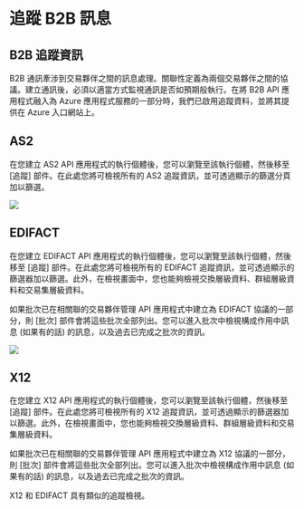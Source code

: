 <properties 
   pageTitle="追蹤 B2B 訊息" 
   description="本主題說明 B2B 處理的追蹤" 
   services="app-service\logic" 
   documentationCenter=".net,nodejs,java" 
   authors="harishkragarwal" 
   manager="dwrede" 
   editor=""/>

<tags
   ms.service="app-service-logic"
   ms.devlang="multiple"
   ms.topic="article"
   ms.tgt_pltfrm="na"
   ms.workload="integration" 
   ms.date="02/27/2015"
   ms.author="hariag"/>


# 追蹤 B2B 訊息

## B2B 追蹤資訊
B2B 通訊牽涉到交易夥伴之間的訊息處理。關聯性定義為兩個交易夥伴之間的協議。建立通訊後，必須以適當方式監視通訊是否如預期般執行。在將 B2B API 應用程式融入為 Azure 應用程式服務的一部分時，我們已啟用追蹤資料，並將其提供在 Azure 入口網站上。

## AS2
在您建立 AS2 API 應用程式的執行個體後，您可以瀏覽至該執行個體，然後移至 [追蹤] 部件。在此處您將可檢視所有的 AS2 追蹤資訊，並可透過顯示的篩選分頁加以篩選。

![][1]

## EDIFACT
在您建立 EDIFACT API 應用程式的執行個體後，您可以瀏覽至該執行個體，然後移至 [追蹤] 部件。在此處您將可檢視所有的 EDIFACT 追蹤資訊，並可透過顯示的篩選器加以篩選。此外，在檢視畫面中，您也能夠檢視交換層級資料、群組層級資料和交易集層級資料。

如果批次已在相關聯的交易夥伴管理 API 應用程式中建立為 EDIFACT 協議的一部分，則 [批次] 部件會將這些批次全部列出。您可以進入批次中檢視構成作用中訊息 (如果有的話) 的訊息，以及過去已完成之批次的資訊。

![][2]

## X12
在您建立 X12 API 應用程式的執行個體後，您可以瀏覽至該執行個體，然後移至 [追蹤] 部件。在此處您將可檢視所有的 X12 追蹤資訊，並可透過顯示的篩選器加以篩選。此外，在檢視畫面中，您也能夠檢視交換層級資料、群組層級資料和交易集層級資料。

如果批次已在相關聯的交易夥伴管理 API 應用程式中建立為 X12 協議的一部分，則 [批次] 部件會將這些批次全部列出。您可以進入批次中檢視構成作用中訊息 (如果有的話) 的訊息，以及過去已完成之批次的資訊。

X12 和 EDIFACT 具有類似的追蹤檢視。

<!--Image references-->
[1]: ./media/app-service-logic-track-b2b-messages/AS2Tracking.jpg
[2]: ./media/app-service-logic-track-b2b-messages/EDIFACTTracking.jpg

<!---HONumber=62-->